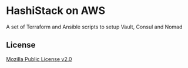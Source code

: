 # HashiStack on AWS

A set of Terraform and Ansible scripts to setup Vault, Consul and Nomad

## License

[Mozilla Public License v2.0](./LICENSE)
